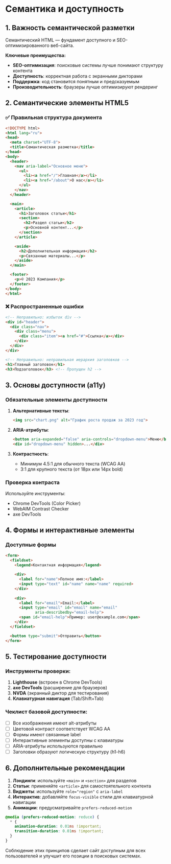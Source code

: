 # Семантика и доступность

## 1. Важность семантической разметки
Семантический HTML — фундамент доступного и SEO-оптимизированного веб-сайта.

**Ключевые преимущества:**
- **SEO-оптимизация**: поисковые системы лучше понимают структуру контента
- **Доступность**: корректная работа с экранными дикторами
- **Поддержка**: код становится понятным и предсказуемым
- **Производительность**: браузеры лучше оптимизируют рендеринг

## 2. Семантические элементы HTML5

### ✅ Правильная структура документа
```html
<!DOCTYPE html>
<html lang="ru">
<head>
  <meta charset="UTF-8">
  <title>Семантическая разметка</title>
</head>
<body>
  <header>
    <nav aria-label="Основное меню">
      <ul>
        <li><a href="/">Главная</a></li>
        <li><a href="/about">О нас</a></li>
      </ul>
    </nav>
  </header>

  <main>
    <article>
      <h1>Заголовок статьи</h1>
      <section>
        <h2>Раздел статьи</h2>
        <p>Основной контент...</p>
      </section>
    </article>

    <aside>
      <h2>Дополнительная информация</h2>
      <p>Связанные материалы...</p>
    </aside>
  </main>

  <footer>
    <p>© 2023 Компания</p>
  </footer>
</body>
</html>
```

### ❌ Распространенные ошибки
```html
<!-- Неправильно: избыток div -->
<div id="header">
  <div class="nav">
    <div class="menu">
      <div class="item"><a href="#">Ссылка</a></div>
    </div>
  </div>
</div>

<!-- Неправильно: неправильная иерархия заголовков -->
<h1>Главный заголовок</h1>
<h3>Подзаголовок</h3> <!-- Пропущен h2 -->
```

## 3. Основы доступности (a11y)

### Обязательные элементы доступности
1. **Альтернативные тексты**:
   ```html
   <img src="chart.png" alt="График роста продаж за 2023 год">
   ```

2. **ARIA-атрибуты**:
   ```html
   <button aria-expanded="false" aria-controls="dropdown-menu">Меню</button>
   <div id="dropdown-menu" hidden>...</div>
   ```

3. **Контрастность**:
   - Минимум 4.5:1 для обычного текста (WCAG AA)
   - 3:1 для крупного текста (от 18px или 14px bold)

### Проверка контраста
Используйте инструменты:
- Chrome DevTools (Color Picker)
- WebAIM Contrast Checker
- axe DevTools

## 4. Формы и интерактивные элементы

### Доступные формы
```html
<form>
  <fieldset>
    <legend>Контактная информация</legend>
    
    <div>
      <label for="name">Полное имя:</label>
      <input type="text" id="name" name="name" required>
    </div>
    
    <div>
      <label for="email">Email:</label>
      <input type="email" id="email" name="email" 
             aria-describedby="email-help">
      <span id="email-help">Пример: user@example.com</span>
    </div>
  </fieldset>

  <button type="submit">Отправить</button>
</form>
```

## 5. Тестирование доступности

### Инструменты проверки:
1. **Lighthouse** (встроен в Chrome DevTools)
2. **axe DevTools** (расширение для браузеров)
3. **NVDA** (экранный диктор для тестирования)
4. **Клавиатурная навигация** (Tab/Shift+Tab)

### Чеклист базовой доступности:
- [ ] Все изображения имеют alt-атрибуты
- [ ] Цветовой контраст соответствует WCAG AA
- [ ] Формы имеют связанные label
- [ ] Интерактивные элементы доступны с клавиатуры
- [ ] ARIA-атрибуты используются правильно
- [ ] Заголовки образуют логическую структуру (h1-h6)

## 6. Дополнительные рекомендации

1. **Лэндинги**: используйте `<main>` и `<section>` для разделов
2. **Статьи**: применяйте `<article>` для самостоятельного контента
3. **Виджеты**: используйте `role="region"` с `aria-label`
4. **Интерактив**: добавляйте `focus-visible` стили для клавиатурной навигации
5. **Анимации**: предусматривайте `prefers-reduced-motion`

```css
@media (prefers-reduced-motion: reduce) {
  * {
    animation-duration: 0.01ms !important;
    transition-duration: 0.01ms !important;
  }
}
```

Соблюдение этих принципов сделает сайт доступным для всех пользователей и улучшит его позиции в поисковых системах.